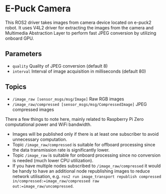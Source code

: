 # E-Puck Camera

This ROS2 driver takes images from camera device located on e-puck2 robot. It uses V4L2 driver for extracting the images from the camera and Multimedia Abstraction Layer to perform fast JPEG conversion by utilizing onboard GPU.

## Parameters
- `quality` Quality of JPEG conversion (default 8)
- `interval` Interval of image acquisition in milliseconds (default 80) 

## Topics
- `/image_raw [sensor_msgs/msg/Image]` Raw RGB images
- `/image_raw/compressed [sensor_msgs/msg/CompressedImage]` JPEG compressed images

There a few things to note here, mainly related to Raspberry Pi Zero computational power and WiFi bandwidth.
- Images will be published only if there is at least one subscriber to avoid unnecessary computation.
- Topic `/image_raw/compressed` is suitable for offboard processing since the data transmission rate is significantly lower.
- Topic `/image_raw` is suitable for onboard processing since no conversion is needed (much lower CPU utilization).
- If you have multiple nodes subscribed to `/image_raw/compressed` it would be handy to have an additional node republishing images to reduce network utilisation, e.g. `ros2 run image_transport republish compressed in/compressed:=image_raw/compressed raw out:=image_raw/uncompressed`.
